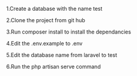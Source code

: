 1.Create a database with the name test

2.Clone the project from git hub

3.Run composer install to install the dependancies

4.Edit the .env.example to .env

5.Edit the database name from laravel to test

6.Run the php artisan serve command
